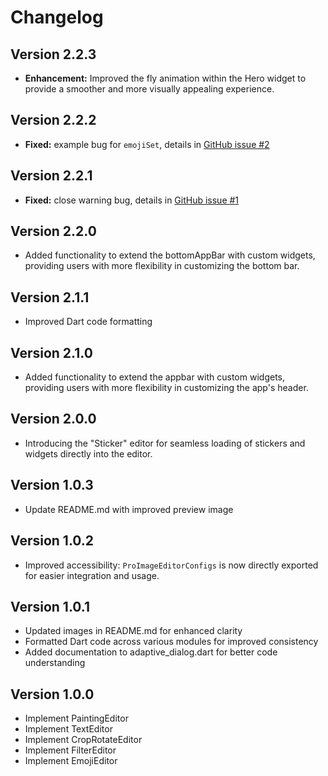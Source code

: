 # Changelog

## Version 2.2.3
- **Enhancement:** Improved the fly animation within the Hero widget to provide a smoother and more visually appealing experience.

## Version 2.2.2
- **Fixed:** example bug for `emojiSet`, details in [GitHub issue #2](https://github.com/hm21/pro_image_editor/issues/2#issue-2110634675)

## Version 2.2.1
- **Fixed:** close warning bug, details in [GitHub issue #1](https://github.com/hm21/pro_image_editor/issues/1#issuecomment-1905984568)

## Version 2.2.0
- Added functionality to extend the bottomAppBar with custom widgets, providing users with more flexibility in customizing the bottom bar.

## Version 2.1.1
- Improved Dart code formatting

## Version 2.1.0
- Added functionality to extend the appbar with custom widgets, providing users with more flexibility in customizing the app's header.

## Version 2.0.0
- Introducing the "Sticker" editor for seamless loading of stickers and widgets directly into the editor.

## Version 1.0.3
- Update README.md with improved preview image

## Version 1.0.2
- Improved accessibility: `ProImageEditorConfigs` is now directly exported for easier integration and usage.


## Version 1.0.1
- Updated images in README.md for enhanced clarity
- Formatted Dart code across various modules for improved consistency
- Added documentation to adaptive_dialog.dart for better code understanding

## Version 1.0.0
- Implement PaintingEditor
- Implement TextEditor
- Implement CropRotateEditor
- Implement FilterEditor
- Implement EmojiEditor